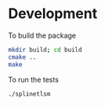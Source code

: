 # Development

To build the package

```bash
mkdir build; cd build
cmake ..
make
```

To run the tests

```bash
./splinetlsm
```
